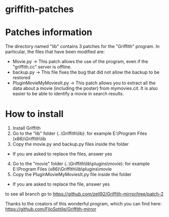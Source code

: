 # griffith-patches

# Patches information

The directory named "lib" contains 3 patches for the "Griffith" program.
In particular, the files that have been modified are:
* Movie.py -> This patch allows the use of the program, even if the "griffith.cc" server is offline.
* backup.py -> This file fixes the bug that did not allow the backup to be restored
* PluginMovieMyMoviesIt.py -> This patch allows you to extract all the data about a movie (including the poster) from mymovies.cit. It is also easier to be able to identify a movie in search results.

# How to install

1. Install Griffith
2. Go to the "lib" folder (..\Griffith\lib): for example E:\Program Files (x86)\Griffith\lib
3. Copy the movie.py and backup.py files inside the folder
* If you are asked to replace the files, answer yes
4. Go to the "movie" folder (..\Griffith\lib\plugins\movie): for example E:\Program Files (x86)\Griffith\lib\plugins\movie
5. Copy the PluginMovieMyMoviesIt.py file inside the folder
* If you are asked to replace the file, answer yes

to see all branch go to https://github.com/zell92/Griffith-mirror/tree/patch-2

Thanks to the creators of this wonderful program, which you can find here: https://github.com/FiloSottile/Griffith-mirror
